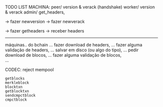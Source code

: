 TODO LIST
MACHINA:
    peer/ version & verack (handshake)
    worker/ version & verack
    admin/ get_headers, 


-> fazer newversion
-> fazer newverack

-> fazer getheaders
-> receber headers


----
máquinas.. do bchain
...
fazer download de headers,
...
fazer alguma validação de headers,
...
salvar em disco (ou algo do tipo),
...
pedir download de blocos,
...
fazer alguma validação de blocos,   
...

CODEC:
	reject
	mempool

	getblocks
	merkleblock
	blocktxn
	getblocktxn
	sendcmpctblock
	cmpctblock
